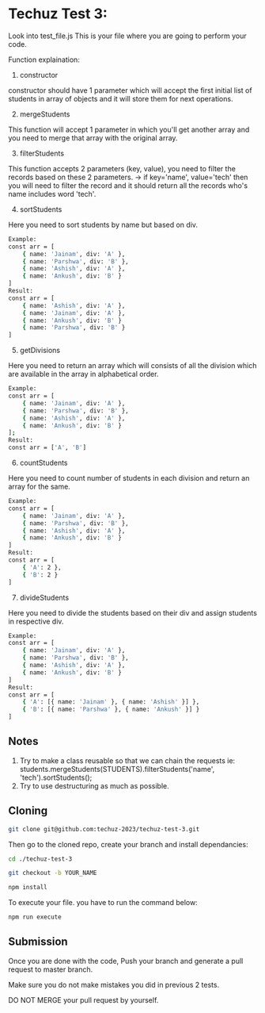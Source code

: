 # Techuz Test 3:

Look into test_file.js This is your file where you are going to perform your code.

Function explaination: 

1. constructor

constructor should have 1 parameter which will accept the first initial list of students in array of objects and it will store them for next operations.

2. mergeStudents

This function will accept 1 parameter in which you'll get another array and you need to merge that array with the original array.

3. filterStudents

This function accepts 2 parameters (key, value), you need to filter the records based on these 2 parameters.
-> if key='name', value='tech' then you will need to filter the record and it should return all the records who's name includes word 'tech'.

4. sortStudents

Here you need to sort students by name but based on div.
```bash
Example: 
const arr = [
    { name: 'Jainam', div: 'A' }, 
    { name: 'Parshwa', div: 'B' }, 
    { name: 'Ashish', div: 'A' },
    { name: 'Ankush', div: 'B' }
]
Result:
const arr = [
    { name: 'Ashish', div: 'A' }, 
    { name: 'Jainam', div: 'A' }, 
    { name: 'Ankush', div: 'B' }
    { name: 'Parshwa', div: 'B' }
]
```

5. getDivisions

Here you need to return an array which will consists of all the division which are available in the array in alphabetical order.
```bash
Example: 
const arr = [
    { name: 'Jainam', div: 'A' }, 
    { name: 'Parshwa', div: 'B' }, 
    { name: 'Ashish', div: 'A' },
    { name: 'Ankush', div: 'B' }
];
Result:
const arr = ['A', 'B']
```

6. countStudents

Here you need to count number of students in each division and return an array for the same.
```bash
Example: 
const arr = [
    { name: 'Jainam', div: 'A' }, 
    { name: 'Parshwa', div: 'B' }, 
    { name: 'Ashish', div: 'A' },
    { name: 'Ankush', div: 'B' }
]
Result:
const arr = [
    { 'A': 2 },
    { 'B': 2 }
]
```

7. divideStudents

Here you need to divide the students based on their div and assign students in respective div.
```bash
Example: 
const arr = [
    { name: 'Jainam', div: 'A' }, 
    { name: 'Parshwa', div: 'B' }, 
    { name: 'Ashish', div: 'A' },
    { name: 'Ankush', div: 'B' }
]
Result:
const arr = [
    { 'A': [{ name: 'Jainam' }, { name: 'Ashish' }] },
    { 'B': [{ name: 'Parshwa' }, { name: 'Ankush' }] }
]
```

## Notes
1. Try to make a class reusable so that we can chain the requests
ie: students.mergeStudents(STUDENTS).filterStudents('name', 'tech').sortStudents();
2. Try to use destructuring as much as possible.


## Cloning

```bash
git clone git@github.com:techuz-2023/techuz-test-3.git
```

Then go to the cloned repo, create your branch and install dependancies:
```bash
cd ./techuz-test-3

git checkout -b YOUR_NAME

npm install
```

To execute your file. you have to run the command below: 

```bash
npm run execute
```

## Submission

Once you are done with the code, Push your branch and generate a pull request to master branch.

Make sure you do not make mistakes you did in previous 2 tests.

DO NOT MERGE your pull request by yourself.
